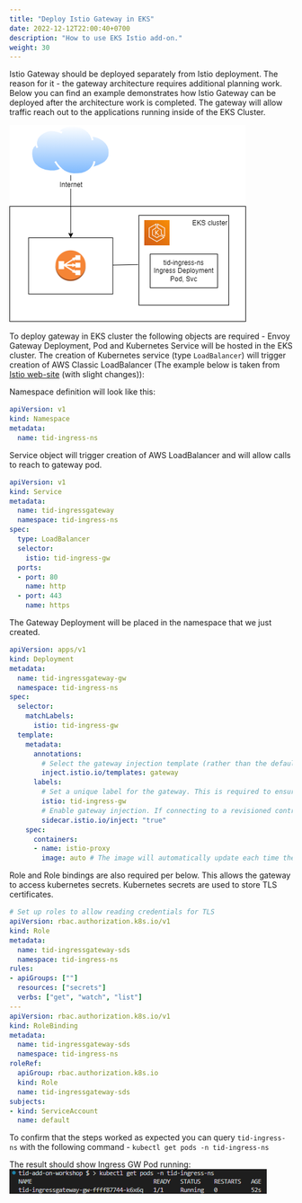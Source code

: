 ```yaml
---
title: "Deploy Istio Gateway in EKS"
date: 2022-12-12T22:00:40+0700
description: "How to use EKS Istio add-on."
weight: 30
---
```


Istio Gateway should be deployed separately from Istio deployment. The reason for it - the gateway architecture requires additional planning work. Below you can find an example demonstrates how Istio Gateway can be deployed after the architecture work is completed. The gateway will allow traffic reach out to the applications running inside of the EKS Cluster.

![Alt text](./Ingress.png "Ingress GW deployment")

To deploy gateway in EKS cluster the following objects are required - Envoy Gateway Deployment, Pod and Kubernetes Service will be hosted in the EKS cluster. The creation of Kubernetes service (type `LoadBalancer`) will trigger creation of AWS Classic LoadBalancer (The example below is taken from [Istio web-site](https://istio.io/latest/docs/setup/additional-setup/gateway/#deploying-a-gateway) (with slight changes)):

Namespace definition will look like this:

```yaml
apiVersion: v1
kind: Namespace
metadata:
  name: tid-ingress-ns
```

Service object will trigger creation of AWS LoadBalancer and will allow calls to reach to gateway pod.

```yaml
apiVersion: v1
kind: Service
metadata:
  name: tid-ingressgateway
  namespace: tid-ingress-ns
spec:
  type: LoadBalancer
  selector:
    istio: tid-ingress-gw
  ports:
  - port: 80
    name: http
  - port: 443
    name: https
```

The Gateway Deployment will be placed in the namespace that we just created.

```yaml
apiVersion: apps/v1
kind: Deployment
metadata:
  name: tid-ingressgateway-gw
  namespace: tid-ingress-ns
spec:
  selector:
    matchLabels:
      istio: tid-ingress-gw
  template:
    metadata:
      annotations:
        # Select the gateway injection template (rather than the default sidecar template)
        inject.istio.io/templates: gateway
      labels:
        # Set a unique label for the gateway. This is required to ensure Gateways can select this workload
        istio: tid-ingress-gw
        # Enable gateway injection. If connecting to a revisioned control plane, replace with "istio.io/rev: revision-name"
        sidecar.istio.io/inject: "true"
    spec:
      containers:
      - name: istio-proxy
        image: auto # The image will automatically update each time the pod starts.
```

Role and Role bindings are also required per below. This allows the gateway to access kubernetes secrets. Kubernetes secrets are used to store TLS certificates.

```yaml
# Set up roles to allow reading credentials for TLS
apiVersion: rbac.authorization.k8s.io/v1
kind: Role
metadata:
  name: tid-ingressgateway-sds
  namespace: tid-ingress-ns
rules:
- apiGroups: [""]
  resources: ["secrets"]
  verbs: ["get", "watch", "list"]
---
apiVersion: rbac.authorization.k8s.io/v1
kind: RoleBinding
metadata:
  name: tid-ingressgateway-sds
  namespace: tid-ingress-ns
roleRef:
  apiGroup: rbac.authorization.k8s.io
  kind: Role
  name: tid-ingressgateway-sds
subjects:
- kind: ServiceAccount
  name: default
```

To confirm that the steps worked as expected you can query `tid-ingress-ns` with the following command - `kubectl get pods -n tid-ingress-ns`

The result should show Ingress GW Pod running:
![Alt text](./GW_Validate.png "Validating GW point")
